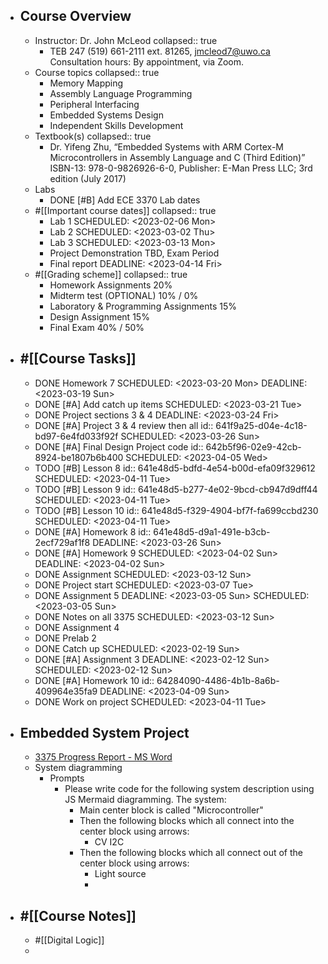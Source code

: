 - ## Course Overview
	- Instructor: Dr. John McLeod
	  collapsed:: true
		- TEB 247 (519) 661-2111 ext. 81265, jmcleod7@uwo.ca
		  Consultation hours: By appointment, via Zoom.
	- Course topics
	  collapsed:: true
		- Memory Mapping
		- Assembly Language Programming
		- Peripheral Interfacing
		- Embedded Systems Design
		- Independent Skills Development
	- Textbook(s)
	  collapsed:: true
		- Dr. Yifeng Zhu, “Embedded Systems with ARM Cortex-M
		  Microcontrollers in Assembly Language and C (Third Edition)”
		  ISBN-13: 978-0-9826926-6-0, Publisher: E-Man Press LLC; 3rd edition (July 2017)
	- Labs
		- DONE [#B] Add ECE 3370 Lab dates
	- #[[Important course dates]]
	  collapsed:: true
		- Lab 1
		  SCHEDULED: <2023-02-06 Mon>
		- Lab 2
		  SCHEDULED: <2023-03-02 Thu>
		- Lab 3
		  SCHEDULED: <2023-03-13 Mon>
		- Project Demonstration TBD, Exam Period
		- Final report
		  DEADLINE: <2023-04-14 Fri>
	- #[[Grading scheme]]
	  collapsed:: true
		- Homework Assignments 20%
		- Midterm test (OPTIONAL) 10% / 0%
		- Laboratory & Programming Assignments 15%
		- Design Assignment 15%
		- Final Exam 40% / 50%
- ## #[[Course Tasks]]
	- DONE Homework 7
	  SCHEDULED: <2023-03-20 Mon>
	  DEADLINE: <2023-03-19 Sun>
	- DONE [#A] Add catch up items
	  SCHEDULED: <2023-03-21 Tue>
	- DONE Project sections 3 & 4
	  DEADLINE: <2023-03-24 Fri>
	- DONE [#A] Project 3 & 4 review then all
	  id:: 641f9a25-d04e-4c18-bd97-6e4fd033f92f
	  SCHEDULED: <2023-03-26 Sun>
	- DONE [#A] Final Design Project code 
	  id:: 642b5f96-02e9-42cb-8924-be1807b6b400
	  SCHEDULED: <2023-04-05 Wed>
	- TODO [#B] Lesson 8
	  id:: 641e48d5-bdfd-4e54-b00d-efa09f329612
	  SCHEDULED: <2023-04-11 Tue>
	- TODO [#B] Lesson 9
	  id:: 641e48d5-b277-4e02-9bcd-cb947d9dff44
	  SCHEDULED: <2023-04-11 Tue>
	- TODO [#B] Lesson 10
	  id:: 641e48d5-f329-4904-bf7f-fa699ccbd230
	  SCHEDULED: <2023-04-11 Tue>
	- DONE [#A] Homework 8 
	  id:: 641e48d5-d9a1-491e-b3cb-2ecf729af1f8
	  DEADLINE: <2023-03-26 Sun>
	- DONE [#A] Homework 9
	  SCHEDULED: <2023-04-02 Sun>
	  DEADLINE: <2023-04-02 Sun>
	- DONE Assignment
	  SCHEDULED: <2023-03-12 Sun>
	- DONE Project start
	  SCHEDULED: <2023-03-07 Tue>
	- DONE Assignment 5
	  DEADLINE: <2023-03-05 Sun>
	  SCHEDULED: <2023-03-05 Sun>
	- DONE Notes on all 3375
	  SCHEDULED: <2023-03-12 Sun>
	- DONE Assignment 4
	- DONE Prelab 2
	- DONE Catch up
	  SCHEDULED: <2023-02-19 Sun>
	- DONE [#A] Assignment 3
	  DEADLINE: <2023-02-12 Sun>
	  SCHEDULED: <2023-02-12 Sun>
	- DONE [#A] Homework 10 
	  id:: 64284090-4486-4b1b-8a6b-409964e35fa9
	  DEADLINE: <2023-04-09 Sun>
	- DONE Work on project
	  SCHEDULED: <2023-04-11 Tue>
- ## Embedded System Project
	- [3375 Progress Report - MS Word](https://uwoca-my.sharepoint.com/:w:/g/personal/cmohamm6_uwo_ca/EbGsw86AghZDt3Mi2Z24eL0Bvdv8r4yjPLUSB0Zpe3hlFQ?e=lRmNJJ)
	- System diagramming
		- Prompts
			- Please write code for the following system description using JS Mermaid diagramming. The system:
				- Main center block is called "Microcontroller"
				- Then the following blocks which all connect into the center block using arrows:
					- CV I2C
				- Then the following blocks which all connect out of the center block using arrows:
					- Light source
					-
- ## #[[Course Notes]]
	- #[[Digital Logic]]
	-